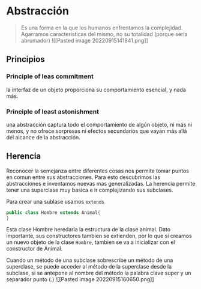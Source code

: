 # Abstracción
> Es una forma en la que los humanos enfrentamos la complejidad. Agarramos caracteristicas del mismo, no su totalidad (porque sería abrumador)
![[Pasted image 20220915141841.png]]

## Principios

### Principle of leas commitment
la interfaz de un objeto proporciona su comportamiento esencial, y nada más.

### Principle of least astonishment
una abstracción captura todo el comportamiento de algún objeto, ni más ni menos, y no ofrece sorpresas ni efectos secundarios que vayan más allá del alcance de la abstracción.

## Herencia
Reconocer la semejanza entre diferentes cosas nos permite tomar puntos en comun entre sus abstracciones. Para esto descubrimos las abstracciones e inventamos nuevas mas generalizadas. 
La herencia permite tener una superclase muy basica e ir complejizando sus subclases.

Para crear una sublase usamos  `extends`

```java
public class Hombre extends Animal{
}
```
Esta clase Hombre heredaria la estructura de la clase animal.
Dato importante, sus constructores tambien se extienden, por lo que si creamos un nuevo objeto de la clase  `Hombre`, tambien se va a inicializar con el constructor de Animal.

Cuando un método de una subclase sobrescribe un método de una superclase, se puede acceder al método de la superclase desde la subclase, si se antepone al nombre del método la palabra clave super y un separador punto (.)
![[Pasted image 20220915160650.png]]